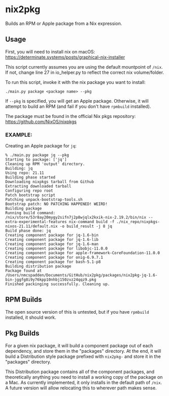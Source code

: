 # nix2pkg
 
Builds an RPM or Apple package from a Nix expression.

## Usage
First, you will need to install nix on macOS: 
https://determinate.systems/posts/graphical-nix-installer

This script currently assumes you are using the default mountpoint of `/nix`. If not, change line 27 in io_helper.py to reflect the correct nix volume/folder.

To run this script, invoke it with the nix package you want to install:
```
./main.py package <package name> --pkg
```

If `--pkg` is specified, you will get an Apple package. Otherwise, it will attempt to build an RPM (and fail if you don't have `rpmbuild` installed).

The package must be found in the official Nix pkgs repository:
https://github.com/NixOS/nixpkgs

### EXAMPLE:
Creating an Apple package for `jq`:
```
% ./main.py package jq --pkg
Starting to package: ['jq']
Cleaning up RPM 'output' directory.
Building: jq
Using repo: 21.11
Building phase started
Downloading nixpkgs tarball from Github
Extracting downloaded tarball
Configuring repo root
Patch bootstrap script
Patching unpack-bootstrap-tools.sh
Bootstrap patch: NO PATCHING HAPPENED! WEIRD!
Building package
Running build command:
/nix/store/53r8ay20mygy2sifn7j2p8wjqlx2kxik-nix-2.19.2/bin/nix --extra-experimental-features nix-command build -f ./nix_repo/nixpkgs-nixos-21.11/default.nix -o build_result -j 8 jq
Build phase done: jq
Creating component package for jq-1.6-bin
Creating component package for jq-1.6-lib
Creating component package for jq-1.6-man
Creating component package for libobjc-11.0.0
Creating component package for apple-framework-CoreFoundation-11.0.0
Creating component package for onig-6.9.7.1
Creating component package for bash-5.1-p8
Building distribution package
Package found at /Users/nmcspadden/Documents/GitHub/nix2pkg/packages/nix2pkg-jq-1.6-bin-jggfg8i9y76kpp10nhbj150zvz24qqz9.pkg
Finished packinging successfully. Cleaning up.
```

## RPM Builds

The open source version of this is untested, but if you have `rpmbuild` installed, it should work.

## Pkg Builds

For a given nix package, it will build a component package out of each dependency, and store them in the "packages" directory. At the end, it will build a Distribution style package prefixed with `nix2pkg-` and store it in the "packages" directory.

This Distribution package contains all of the component packages, and theoretically anything you need to install a working copy of the package on a Mac. As currently implemented, it only installs in the default path of `/nix`. A future version will allow relocating this to wherever path makes sense.

